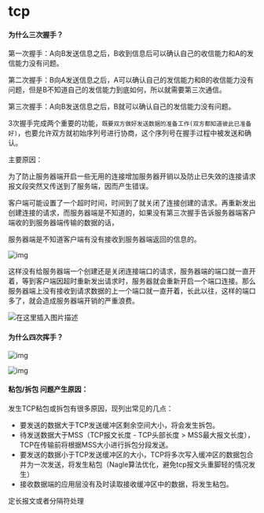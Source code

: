 # tcp



#### 为什么三次握手？

第一次握手：A向B发送信息之后，B收到信息后可以确认自己的收信能力和A的发信能力没有问题。

第二次握手：B向A发送信息之后，A可以确认自己的发信能力和B的收信能力没有问题，但是B不知道自己的发信能力到底如何，所以就需要第三次通信。

第三次握手：A向B发送信息之后，B就可以确认自己的发信能力没有问题。

3次握手完成两个重要的功能，`既要双方做好发送数据的准备工作(双方都知道彼此已准备好)`，也要允许双方就初始序列号进行协商，这个序列号在握手过程中被发送和确认。

主要原因：

为了防止服务器端开启一些无用的连接增加服务器开销以及防止已失效的连接请求报文段突然又传送到了服务端，因而产生错误。

客户端可能设置了一个超时时间，时间到了就关闭了连接创建的请求。再重新发出创建连接的请求，而服务器端是不知道的，如果没有第三次握手告诉服务器端客户端收的到服务器端传输的数据的话，

服务器端是不知道客户端有没有接收到服务器端返回的信息的。

![img](https://pics3.baidu.com/feed/1c950a7b02087bf4cf316c92aa0daf2913dfcfd4.jpeg?token=7e26ac525676d063251da3d6bf395e8a&s=3172483221D25DCA14F115DA0300E0B0)

这样没有给服务器端一个创建还是关闭连接端口的请求，服务器端的端口就一直开着，等到客户端因超时重新发出请求时，服务器就会重新开启一个端口连接。那么服务器端上没有接收到请求数据的上一个端口就一直开着，长此以往，这样的端口多了，就会造成服务器端开销的严重浪费。

![在这里插入图片描述](https://img-blog.csdnimg.cn/2020031913392621.png)



#### 为什么四次挥手？

![img](https://pics5.baidu.com/feed/48540923dd54564e5260495ce0006487d0584fb6.jpeg?token=c3a743af38e25ff66deb6a07891be58e&s=C584FC1A71CFF4EE1A75A45203007073)

![img](https://pics3.baidu.com/feed/caef76094b36acaf042ba27e2f07751503e99c48.jpeg?token=82e7f4e96e77dc4f3a6b5d9d1e36af2c&s=C150C53249BAC4CA586931D6030050B2)







#### 粘包/拆包 问题产生原因：

发生TCP粘包或拆包有很多原因，现列出常见的几点：

- 要发送的数据大于TCP发送缓冲区剩余空间大小，将会发生拆包。
- 待发送数据大于MSS（TCP报文长度 - TCP头部长度 > MSS最大报文长度），TCP在传输前将根据MSS大小进行拆包分段发送。
- 要发送的数据小于TCP发送缓冲区的大小，TCP将多次写入缓冲区的数据包合并为一次发送，将发生粘包（Nagle算法优化，避免tcp报文头重脚轻的情况发生）
- 接收数据端的应用层没有及时读取接收缓冲区中的数据，将发生粘包。
  

定长报文或者分隔符处理